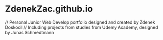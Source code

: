 # ZdenekZac.github.io

// Personal Junior Web Develop portfolio designed and created by Zdenek Doskocil
// Including projects from studies from Udemy Academy, designed by Jonas Schmedtmann
